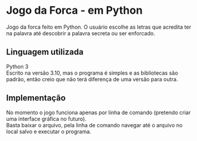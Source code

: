 # Jogo da Forca - em Python
Jogo da forca feito em Python. O usuário escolhe as letras que acredita ter na palavra até descobrir a palavra secreta ou ser enforcado.

## Linguagem utilizada
Python 3  
Escrito na versão 3.10, mas o programa é simples e as bibliotecas são padrão, então creio que não terá diferença de uma versão para outra.

## Implementação
No momento o jogo funciona apenas por linha de comando (pretendo criar uma interface gráfica no futuro).  
Basta baixar o arquivo, pela linha de comando navegar até o arquivo no local salvo e executar o programa.

